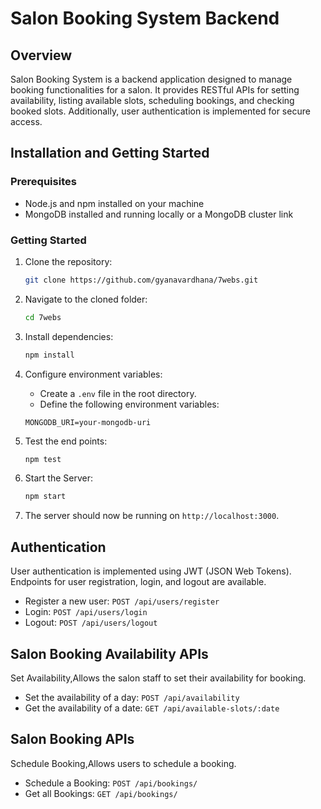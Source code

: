 # Salon Booking System Backend

## Overview

Salon Booking System is a backend application designed to manage booking functionalities for a salon. It provides RESTful APIs for setting availability, listing available slots, scheduling bookings, and checking booked slots. Additionally, user authentication is implemented for secure access.

## Installation and Getting Started

### Prerequisites

- Node.js and npm installed on your machine
- MongoDB installed and running locally or a MongoDB cluster link

### Getting Started

1. Clone the repository:

    ```bash
    git clone https://github.com/gyanavardhana/7webs.git
    ```

2. Navigate to the cloned folder:

    ```bash
    cd 7webs
    ```

3. Install dependencies:

    ```bash
    npm install
    ```

4. Configure environment variables:

    - Create a `.env` file in the root directory.
    - Define the following environment variables:

    ```env
    MONGODB_URI=your-mongodb-uri
    ```

5. Test the end points:

    ```bash
    npm test
    ```
6. Start the Server:

    ```bash
    npm start
    ```

7. The server should now be running on `http://localhost:3000`.

## Authentication

User authentication is implemented using JWT (JSON Web Tokens). Endpoints for user registration, login, and logout are available.

- Register a new user: `POST /api/users/register`
- Login: `POST /api/users/login`
- Logout: `POST /api/users/logout`


## Salon Booking Availability APIs

Set Availability,Allows the salon staff to set their availability for booking.

- Set the availability of a day: `POST /api/availability`
- Get the availability of a date: `GET /api/available-slots/:date`

## Salon Booking APIs

Schedule Booking,Allows users to schedule a booking.

- Schedule a Booking: `POST /api/bookings/`
- Get all Bookings: `GET /api/bookings/`

